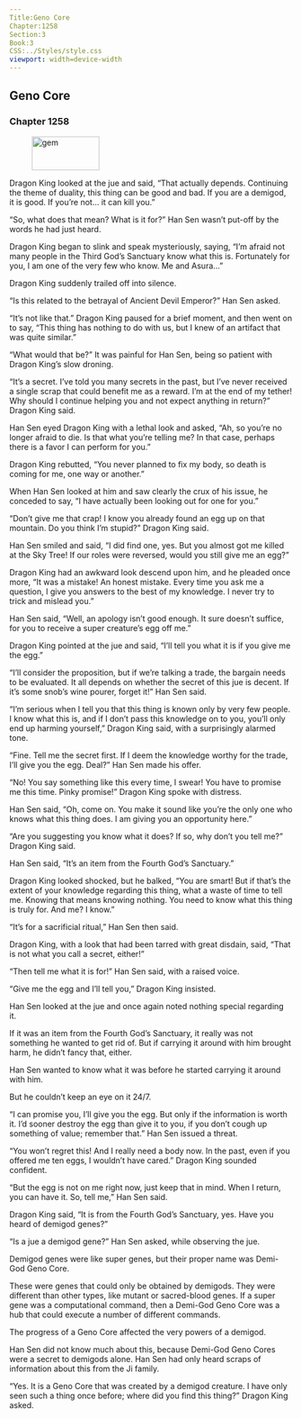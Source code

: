 ```yaml
---
Title:Geno Core 
Chapter:1258 
Section:3 
Book:3 
CSS:../Styles/style.css 
viewport: width=device-width
---
```

  
## Geno Core
### Chapter 1258
  
<figure>
	<img src="../Images/gem.gif" alt="gem" id="gem" width="120" height="60" />
</figure>
  

  
Dragon King looked at the jue and said, “That actually depends. Continuing the theme of duality, this thing can be good and bad. If you are a demigod, it is good. If you’re not… it can kill you.”

“So, what does that mean? What is it for?” Han Sen wasn’t put-off by the words he had just heard.

Dragon King began to slink and speak mysteriously, saying, “I’m afraid not many people in the Third God’s Sanctuary know what this is. Fortunately for you, I am one of the very few who know. Me and Asura…”

Dragon King suddenly trailed off into silence.

“Is this related to the betrayal of Ancient Devil Emperor?” Han Sen asked.

“It’s not like that.” Dragon King paused for a brief moment, and then went on to say, “This thing has nothing to do with us, but I knew of an artifact that was quite similar.”

“What would that be?” It was painful for Han Sen, being so patient with Dragon King’s slow droning.

“It’s a secret. I’ve told you many secrets in the past, but I’ve never received a single scrap that could benefit me as a reward. I’m at the end of my tether! Why should I continue helping you and not expect anything in return?” Dragon King said.

Han Sen eyed Dragon King with a lethal look and asked, “Ah, so you’re no longer afraid to die. Is that what you’re telling me? In that case, perhaps there is a favor I can perform for you.”

Dragon King rebutted, “You never planned to fix my body, so death is coming for me, one way or another.”

When Han Sen looked at him and saw clearly the crux of his issue, he conceded to say, “I have actually been looking out for one for you.”

“Don’t give me that crap! I know you already found an egg up on that mountain. Do you think I’m stupid?” Dragon King said.

Han Sen smiled and said, “I did find one, yes. But you almost got me killed at the Sky Tree! If our roles were reversed, would you still give me an egg?”

Dragon King had an awkward look descend upon him, and he pleaded once more, “It was a mistake! An honest mistake. Every time you ask me a question, I give you answers to the best of my knowledge. I never try to trick and mislead you.”

Han Sen said, “Well, an apology isn’t good enough. It sure doesn’t suffice, for you to receive a super creature’s egg off me.”

Dragon King pointed at the jue and said, “I’ll tell you what it is if you give me the egg.”

“I’ll consider the proposition, but if we’re talking a trade, the bargain needs to be evaluated. It all depends on whether the secret of this jue is decent. If it’s some snob’s wine pourer, forget it!” Han Sen said.

“I’m serious when I tell you that this thing is known only by very few people. I know what this is, and if I don’t pass this knowledge on to you, you’ll only end up harming yourself,” Dragon King said, with a surprisingly alarmed tone.

“Fine. Tell me the secret first. If I deem the knowledge worthy for the trade, I’ll give you the egg. Deal?” Han Sen made his offer.

“No! You say something like this every time, I swear! You have to promise me this time. Pinky promise!” Dragon King spoke with distress.

Han Sen said, “Oh, come on. You make it sound like you’re the only one who knows what this thing does. I am giving you an opportunity here.”

“Are you suggesting you know what it does? If so, why don’t you tell me?” Dragon King said.

Han Sen said, “It’s an item from the Fourth God’s Sanctuary.”

Dragon King looked shocked, but he balked, “You are smart! But if that’s the extent of your knowledge regarding this thing, what a waste of time to tell me. Knowing that means knowing nothing. You need to know what this thing is truly for. And me? I know.”

“It’s for a sacrificial ritual,” Han Sen then said.

Dragon King, with a look that had been tarred with great disdain, said, “That is not what you call a secret, either!”

“Then tell me what it is for!” Han Sen said, with a raised voice.

“Give me the egg and I’ll tell you,” Dragon King insisted.

Han Sen looked at the jue and once again noted nothing special regarding it.

If it was an item from the Fourth God’s Sanctuary, it really was not something he wanted to get rid of. But if carrying it around with him brought harm, he didn’t fancy that, either.

Han Sen wanted to know what it was before he started carrying it around with him.

But he couldn’t keep an eye on it 24/7.

“I can promise you, I’ll give you the egg. But only if the information is worth it. I’d sooner destroy the egg than give it to you, if you don’t cough up something of value; remember that.” Han Sen issued a threat.

“You won’t regret this! And I really need a body now. In the past, even if you offered me ten eggs, I wouldn’t have cared.” Dragon King sounded confident.

“But the egg is not on me right now, just keep that in mind. When I return, you can have it. So, tell me,” Han Sen said.

Dragon King said, “It is from the Fourth God’s Sanctuary, yes. Have you heard of demigod genes?”

“Is a jue a demigod gene?” Han Sen asked, while observing the jue.

Demigod genes were like super genes, but their proper name was Demi-God Geno Core.

These were genes that could only be obtained by demigods. They were different than other types, like mutant or sacred-blood genes. If a super gene was a computational command, then a Demi-God Geno Core was a hub that could execute a number of different commands.

The progress of a Geno Core affected the very powers of a demigod.

Han Sen did not know much about this, because Demi-God Geno Cores were a secret to demigods alone. Han Sen had only heard scraps of information about this from the Ji family.

“Yes. It is a Geno Core that was created by a demigod creature. I have only seen such a thing once before; where did you find this thing?” Dragon King asked.